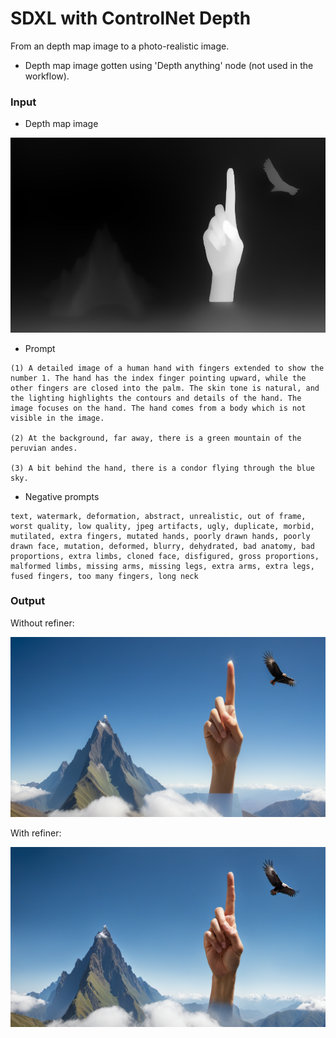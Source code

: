 # SDXL with ControlNet Depth

From an depth map image to a photo-realistic image.

* Depth map image gotten using 'Depth anything' node (not used in the workflow).

### Input

- Depth map image

![depth-map](./image_depth_map.png)

- Prompt

```
(1) A detailed image of a human hand with fingers extended to show the number 1. The hand has the index finger pointing upward, while the other fingers are closed into the palm. The skin tone is natural, and the lighting highlights the contours and details of the hand. The image focuses on the hand. The hand comes from a body which is not visible in the image.

(2) At the background, far away, there is a green mountain of the peruvian andes.

(3) A bit behind the hand, there is a condor flying through the blue sky.
```

- Negative prompts

```
text, watermark, deformation, abstract, unrealistic, out of frame, worst quality, low quality, jpeg artifacts, ugly, duplicate, morbid, mutilated, extra fingers, mutated hands, poorly drawn hands, poorly drawn face, mutation, deformed, blurry, dehydrated, bad anatomy, bad proportions, extra limbs, cloned face, disfigured, gross proportions, malformed limbs, missing arms, missing legs, extra arms, extra legs, fused fingers, too many fingers, long neck
```

### Output

Without refiner:

![output](./base_output.png)

With refiner:

![output](./refiner_output.png)
